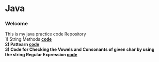 # Java
<h3>Welcome</h3>
This is my java practice code  Repository <br>
  1) String Methods <a href="https://github.com/sudarshan-hash/Java/blob/main/string.java"><b style="colour: blue">code<b></a> <br>
  2) Pattearn  <a href="https://github.com/sudarshan-hash/Java/blob/main/pattearn.java"><b style="colour: blue">code<b></a> <br>
  3) Code for Checking the Vowels and Consonants of given char by using the string Regular Expression <a href="https://github.com/sudarshan-hash/Java/blob/main/vowelsCheck.java" targe="_main"><b style="colour: blue">code<b></a>
